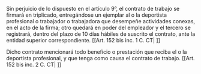 Sin perjuicio de lo dispuesto en el artículo 9°, el contrato de trabajo se firmará en triplicado, entregándose un ejemplar al o la deportista profesional o trabajador o trabajadora que desempeñe actividades conexas, en el acto de la firma; otro quedará en poder del empleador y el tercero se registrará, dentro del plazo de 10 días hábiles de suscrito el contrato, ante la entidad superior correspondiente. [[Art. 152 bis inc. 1 C. CT| ]]

Dicho contrato mencionará todo beneficio o prestación que reciba el o la deportista profesional, y que tenga como causa el contrato de trabajo. [[Art. 152 bis inc. 2 C. CT| ]]